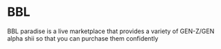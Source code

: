 # BBL
BBL paradise is a live marketplace that provides a variety of GEN-Z/GEN alpha shii so that you can purchase them confidently
